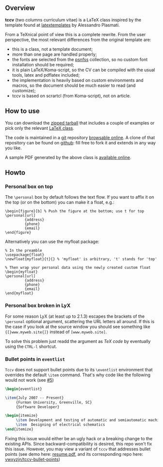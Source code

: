 ## Overview

**tccv** (two columns curriculum vitae) is a LaTeX class inspired by the
template found at
[latextemplates](http://www.latextemplates.com/template/two-column-one-page-cv)
by Alessandro Plasmati.

From a TeXnical point of view this is a complete rewrite. From the user
perspective, the most relevant differences from the original template are:

* this is a class, not a template document;
* more than one page are handled properly;
* the fonts are selected from the
  [psnfss](http://www.ctan.org/pkg/psnfss) collection, so no
  custom font installation should be required;
* it is plain LaTeX/Koma-script, so the CV can be compiled
  with the usual tools, latex and pdflatex included;
* the implementation is heavily based on custom environments
  and macros, so the document should be much easier to read
  (and customize);
* tccv is based on scrartcl (from Koma-script), not on article.

## How to use

You can download the [zipped
tarball](http://dev.entidi.com/p/tccv/source/download/master/) that includes a
couple of examples or pick only the relevant [LaTeX
class](http://dev.entidi.com/p/tccv/source/file/master/tccv.cls).

The code is maintained in a [git](http://git-scm.com/) repository [browsable
online](http://dev.entidi.com/p/tccv/source/tree/master/). A clone of that
repository can be found on [github](https://github.com/ntd/tccv): fill free to
fork it and extends in any way you like.

A sample PDF generated by the above class is [available
online](http://www.entidi.com/assets/pdf/nicola.en.pdf).

## Howto

### Personal box on top

The `\personal` box by default follows the text flow. If you want to
affix it on the top (or on the bottom) you can make it a float, e.g.:

    \begin{figure}[b] % Push the figure at the bottom; use t for top
    \personal[url]
             {address}
             {phone}
             {email}
    \end{figure}

Alternatively you can use the myfloat package:

    % In the preamble
    \usepackage{float}
    \newfloat{myfloat}{t}{} % 'myfloat' is arbitrary, 't' stands for 'top'

    % Then wrap your personal data using the newly created custom float
    \begin{myfloat}
    \personal[url]
             {address}
             {phone}
             {email}
    \end{myfloat}

### Personal box broken in LyX

For some reason LyX (at least up to 2.1.3) escapes the brackets of the
`\personal` optional argument, scattering the URL letters all around.
If this is the case if you look at the source window you should see
something like `{[}www.myweb.site{]}` instead of `[www.myweb.site]`.

To solve this problem just readd the argument as *TeX code* by
eventually using the `CTRL-l` shortcut.

### Bullet points in ``eventlist``

``Tccv`` does not support bullet points due to its ``\eventlist`` environment that overrides the default ``\item`` command. That's why code like the following would not work (see [#5](https://github.com/ntd/tccv/issues/5))

```tex
\begin{eventlist}

\item{July 2007 -- Present}
     {Furman University, Greenville, SC}
     {Software Developer}

\begin{itemize}
     \item Development and testing of automatic and semiautomatic machines
     \item  Designing of electrical schematics
\end{itemize}
```

Fixing this issue would either be an ugly hack or a breaking change to the existing APIs. Since backward-compatibility is desired, this repo won't fix this issue. However, you may view a variant of ``tccv`` that addresses bullet points (see demo here: [resume.pdf](https://costahuang.me/resume.pdf), and its corresponding repo here:  [vwxyzjn/tccv-bullet-points](https://github.com/vwxyzjn/tccv-bullet-points))


